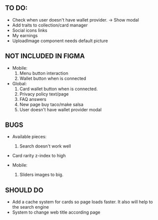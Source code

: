 ## TO DO:
- Check when user doesn't have wallet provider. -> Show modal
- Add traits to collection/card manager
- Social icons links
- My earnings
- UploadImage component needs default picture

## NOT INCLUDED IN FIGMA
- Mobile:
    1. Menu button interaction
    2. Wallet button when is connected
- Global:
    1. Card wallet button when is connected.
    2. Privacy policy text/page
    3. FAQ answers
    4. New page buy taco/make salsa
    5. User doesn't have wallet provider modal

## BUGS
- Available pieces:
    1. Search doesn't work well
- Card rarity z-index to high

- Mobile:
    1. Sliders images to big.


## SHOULD DO
- Add a cache system for cards so page loads faster. It also will help to the search engine
- System to change web title according page